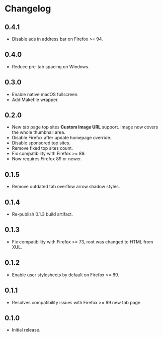 # Changelog

## 0.4.1

* Disable ads in address bar on Firefox >= 94.

## 0.4.0

* Reduce pre-tab spacing on Windows.

## 0.3.0

* Enable native macOS fullscreen.
* Add Makefile wrapper.

## 0.2.0

* New tab page top sites **Custom Image URL** support.
  Image now covers the whole thumbnail area.
* Disable Firefox after update homepage override.
* Disable sponsored top sites.
* Remove fixed top sites count.
* Fix compatibility with Firefox >= 89.
* Now requires Firefox 89 or newer.

## 0.1.5

* Remove outdated tab overflow arrow shadow styles.

## 0.1.4

* Re-publish 0.1.3 build artifact.

## 0.1.3

* Fix compatibility with Firefox >= 73, root was changed to HTML from XUL.

## 0.1.2

* Enable user stylesheets by default on Firefox >= 69.

## 0.1.1

* Resolves compatibility issues with Firefox >= 69 new tab page.

## 0.1.0

* Initial release.
